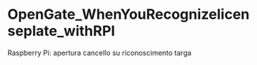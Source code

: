 # OpenGate_WhenYouRecognizelicenseplate_withRPI
Raspberry Pi: apertura cancello su riconoscimento targa
